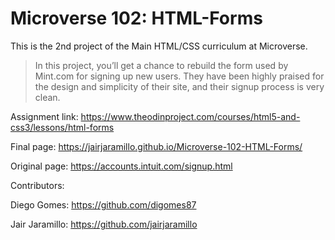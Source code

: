# Microverse 102: HTML-Forms
This is the 2nd project of the Main HTML/CSS curriculum at Microverse.
>In this project, you’ll get a chance to rebuild the form used by Mint.com for signing up new users. They have been highly praised for the design and simplicity of their site, and their signup process is very clean.

Assignment link: https://www.theodinproject.com/courses/html5-and-css3/lessons/html-forms

Final page: https://jairjaramillo.github.io/Microverse-102-HTML-Forms/

Original page: https://accounts.intuit.com/signup.html


Contributors:

Diego Gomes: https://github.com/digomes87

Jair Jaramillo: https://github.com/jairjaramillo
